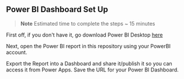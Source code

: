 ## Power BI Dashboard Set Up

> **Note**
> Estimated time to complete the steps ~ 15 minutes

First off, if you don't have it, go download Power BI Desktop [here](https://www.microsoft.com/en-us/download/details.aspx?id=58494)

Next, open the Power BI report in this repository using your PowerBI account. 




Export the Report into a Dashboard and share it/publish it so you can access it from Power Apps. Save the URL for your Power BI Dashboard.


